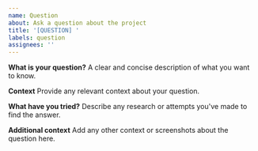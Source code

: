 ```yaml
---
name: Question
about: Ask a question about the project
title: '[QUESTION] '
labels: question
assignees: ''
---
```


**What is your question?**
A clear and concise description of what you want to know.

**Context**
Provide any relevant context about your question.

**What have you tried?**
Describe any research or attempts you've made to find the answer.

**Additional context**
Add any other context or screenshots about the question here.
